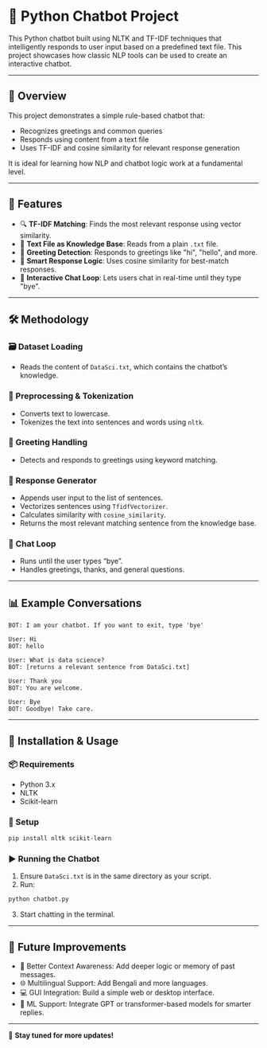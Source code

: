 # 🤖 Python Chatbot Project

This Python chatbot built using NLTK and TF-IDF techniques that intelligently responds to user input based on a predefined text file. This project showcases how classic NLP tools can be used to create an interactive chatbot.

---

## 📖 Overview

This project demonstrates a simple rule-based chatbot that:

- Recognizes greetings and common queries  
- Responds using content from a text file  
- Uses TF-IDF and cosine similarity for relevant response generation  

It is ideal for learning how NLP and chatbot logic work at a fundamental level.

---

## 📂 Features

- 🔍 **TF-IDF Matching**: Finds the most relevant response using vector similarity.
- 📄 **Text File as Knowledge Base**: Reads from a plain `.txt` file.
- 🤖 **Greeting Detection**: Responds to greetings like "hi", "hello", and more.
- 🧠 **Smart Response Logic**: Uses cosine similarity for best-match responses.
- 💬 **Interactive Chat Loop**: Lets users chat in real-time until they type "bye".

---

## 🛠️ Methodology

### 🗃️ Dataset Loading
- Reads the content of `DataSci.txt`, which contains the chatbot’s knowledge.

### 🔧 Preprocessing & Tokenization
- Converts text to lowercase.
- Tokenizes the text into sentences and words using `nltk`.

### 👋 Greeting Handling
- Detects and responds to greetings using keyword matching.

### 🧠 Response Generator
- Appends user input to the list of sentences.
- Vectorizes sentences using `TfidfVectorizer`.
- Calculates similarity with `cosine_similarity`.
- Returns the most relevant matching sentence from the knowledge base.

### 🔁 Chat Loop
- Runs until the user types “bye”.
- Handles greetings, thanks, and general questions.

---

## 📊 Example Conversations

```
BOT: I am your chatbot. If you want to exit, type 'bye'

User: Hi  
BOT: hello

User: What is data science?  
BOT: [returns a relevant sentence from DataSci.txt]

User: Thank you  
BOT: You are welcome.

User: Bye  
BOT: Goodbye! Take care.
```

---

## 🚀 Installation & Usage

### 📦 Requirements

- Python 3.x
- NLTK
- Scikit-learn

### 🔧 Setup

```bash
pip install nltk scikit-learn
```

### ▶️ Running the Chatbot

1. Ensure `DataSci.txt` is in the same directory as your script.
2. Run:

```bash
python chatbot.py
```

3. Start chatting in the terminal.

---

## 📌 Future Improvements

- 🧠 Better Context Awareness: Add deeper logic or memory of past messages.
- 🌐 Multilingual Support: Add Bengali and more languages.
- 💻 GUI Integration: Build a simple web or desktop interface.
- 🤖 ML Support: Integrate GPT or transformer-based models for smarter replies.

---

🚀 **Stay tuned for more updates!**
